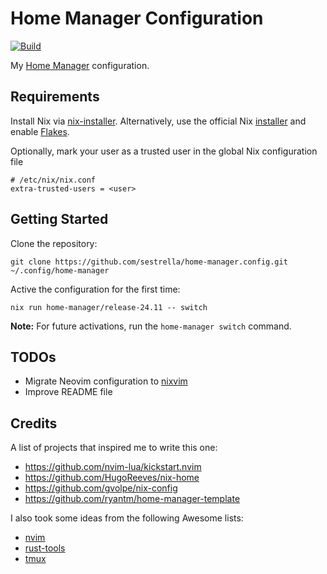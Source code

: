 # Home Manager Configuration

[![Build](https://github.com/sestrella/home-manager.config/actions/workflows/build.yml/badge.svg)](https://github.com/sestrella/home-manager.config/actions/workflows/build.yml)

My [Home Manager](https://github.com/nix-community/home-manager) configuration.

## Requirements

Install Nix via
[nix-installer](https://github.com/DeterminateSystems/nix-installer).
Alternatively, use the official Nix
[installer](https://nixos.org/guides/install-nix.html) and enable
[Flakes](https://nixos.wiki/wiki/Flakes).

Optionally, mark your user as a trusted user in the global Nix configuration
file

```
# /etc/nix/nix.conf
extra-trusted-users = <user>
```

## Getting Started

Clone the repository:

```
git clone https://github.com/sestrella/home-manager.config.git ~/.config/home-manager
```

Active the configuration for the first time:

```
nix run home-manager/release-24.11 -- switch
```

**Note:** For future activations, run the `home-manager switch` command.

## TODOs

- Migrate Neovim configuration to [nixvim](https://github.com/nix-community/nixvim)
- Improve README file

## Credits

A list of projects that inspired me to write this one:

- https://github.com/nvim-lua/kickstart.nvim
- https://github.com/HugoReeves/nix-home
- https://github.com/gvolpe/nix-config
- https://github.com/ryantm/home-manager-template

I also took some ideas from the following Awesome lists:

- [nvim](https://github.com/rockerBOO/awesome-neovim)
- [rust-tools](https://github.com/unpluggedcoder/awesome-rust-tools)
- [tmux](https://github.com/rothgar/awesome-tmux)
